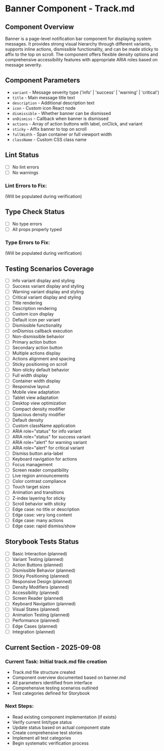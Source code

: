 # Banner Component - Track.md

## Component Overview

Banner is a page-level notification bar component for displaying system messages. It provides strong visual hierarchy through different variants, supports inline actions, dismissible functionality, and can be made sticky to affix to the top on scroll. The component offers flexible density options and comprehensive accessibility features with appropriate ARIA roles based on message severity.

## Component Parameters

- `variant` - Message severity type ('info' | 'success' | 'warning' | 'critical')
- `title` - Main message title text
- `description` - Additional description text
- `icon` - Custom icon React node
- `dismissible` - Whether banner can be dismissed
- `onDismiss` - Callback when banner is dismissed
- `actions` - Array of action buttons with label, onClick, and variant
- `sticky` - Affix banner to top on scroll
- `fullWidth` - Span container or full viewport width
- `className` - Custom CSS class name

## Lint Status

- [ ] No lint errors
- [ ] No warnings

### Lint Errors to Fix:

(Will be populated during verification)

## Type Check Status

- [ ] No type errors
- [ ] All props properly typed

### Type Errors to Fix:

(Will be populated during verification)

## Testing Scenarios Coverage

- [ ] Info variant display and styling
- [ ] Success variant display and styling
- [ ] Warning variant display and styling
- [ ] Critical variant display and styling
- [ ] Title rendering
- [ ] Description rendering
- [ ] Custom icon display
- [ ] Default icon per variant
- [ ] Dismissible functionality
- [ ] onDismiss callback execution
- [ ] Non-dismissible behavior
- [ ] Primary action button
- [ ] Secondary action button
- [ ] Multiple actions display
- [ ] Actions alignment and spacing
- [ ] Sticky positioning on scroll
- [ ] Non-sticky default behavior
- [ ] Full width display
- [ ] Container width display
- [ ] Responsive layout
- [ ] Mobile view adaptation
- [ ] Tablet view adaptation
- [ ] Desktop view optimization
- [ ] Compact density modifier
- [ ] Spacious density modifier
- [ ] Default density
- [ ] Custom className application
- [ ] ARIA role="status" for info variant
- [ ] ARIA role="status" for success variant
- [ ] ARIA role="alert" for warning variant
- [ ] ARIA role="alert" for critical variant
- [ ] Dismiss button aria-label
- [ ] Keyboard navigation for actions
- [ ] Focus management
- [ ] Screen reader compatibility
- [ ] Live region announcements
- [ ] Color contrast compliance
- [ ] Touch target sizes
- [ ] Animation and transitions
- [ ] Z-index layering for sticky
- [ ] Scroll behavior with sticky
- [ ] Edge case: no title or description
- [ ] Edge case: very long content
- [ ] Edge case: many actions
- [ ] Edge case: rapid dismiss/show

## Storybook Tests Status

- [ ] Basic Interaction (planned)
- [ ] Variant Testing (planned)
- [ ] Action Buttons (planned)
- [ ] Dismissible Behavior (planned)
- [ ] Sticky Positioning (planned)
- [ ] Responsive Design (planned)
- [ ] Density Modifiers (planned)
- [ ] Accessibility (planned)
- [ ] Screen Reader (planned)
- [ ] Keyboard Navigation (planned)
- [ ] Visual States (planned)
- [ ] Animation Testing (planned)
- [ ] Performance (planned)
- [ ] Edge Cases (planned)
- [ ] Integration (planned)

## Current Section - 2025-09-08

### Current Task: Initial track.md file creation

- Track.md file structure created
- Component overview documented based on banner.md
- All parameters identified from interface
- Comprehensive testing scenarios outlined
- Test categories defined for Storybook

### Next Steps:

- Read existing component implementation (if exists)
- Verify current lint/type status
- Update status based on actual component state
- Create comprehensive test stories
- Implement all test categories
- Begin systematic verification process
